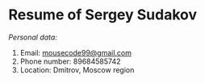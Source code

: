 # Resume of Sergey Sudakov
 *Personal data:*

  1. Email: mousecode99@gmail.com
  2. Phone number: 89684585742   
  3. Location: Dmitrov, Moscow region